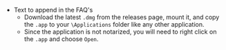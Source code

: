 * Text to append in the FAQ's
	* Download the latest `.dmg` from the releases page, mount it, and copy the `.app` to your `\Applications` folder like any other application.
	* Since the application is not notarized, you will need to right click on the `.app` and choose `Open`.